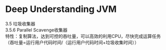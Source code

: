 # Deep Understanding JVM

3.5 垃圾收集器</br>
3.5.6 Parallel Scavenge收集器</br> 
  特性：复制算法，达到可控的吞吐量，可以高效的利用CPU，尽快完成运算任务（吞吐量=运行用户代码时间/（运行用户代码时间+垃圾收集时间））
